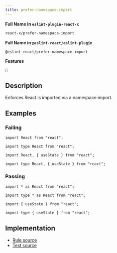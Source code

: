 ```yaml
---
title: prefer-namespace-import
---
```


**Full Name in `eslint-plugin-react-x`**

```sh copy
react-x/prefer-namespace-import
```

**Full Name in `@eslint-react/eslint-plugin`**

```sh copy
@eslint-react/prefer-namespace-import
```

**Features**

`🔧`

## Description

Enforces React is imported via a namespace import.

## Examples

### Failing

```tsx
import React from "react";

import type React from "react";

import React, { useState } from "react";

import type React, { useState } from "react";
```

### Passing

```tsx
import * as React from "react";

import type * as React from "react";

import { useState } from "react";

import type { useState } from "react";
```

## Implementation

- [Rule source](https://github.com/Rel1cx/eslint-react/tree/main/packages/plugins/eslint-plugin-react-x/src/rules/prefer-namespace-import.ts)
- [Test source](https://github.com/Rel1cx/eslint-react/tree/main/packages/plugins/eslint-plugin-react-x/src/rules/prefer-namespace-import.spec.ts)
